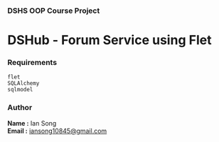 ### DSHS OOP Course Project

# DSHub - Forum Service using Flet

### Requirements
```
flet
SQLAlchemy
sqlmodel
```

### Author
<b>Name :</b> Ian Song<br>
<b>Email :</b> iansong10845@gmail.com<br>
